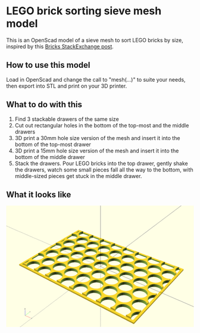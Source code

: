 # LEGO brick sorting sieve mesh model
This is an OpenScad model of a sieve mesh to sort LEGO bricks by size, inspired by this [Bricks StackExchange post](https://bricks.stackexchange.com/a/1652).

## How to use this model
Load in OpenScad and change the call to "mesh(...)" to suite your needs, then export into STL and print on your 3D printer.

## What to do with this
1. Find 3 stackable drawers of the same size
2. Cut out rectangular holes in the bottom of the top-most and the middle drawers
3. 3D print a 30mm hole size version of the mesh and insert it into the bottom of the top-most drawer
4. 3D print a 15mm hole size version of the mesh and insert it into the bottom of the middle drawer
5. Stack the drawers. Pour LEGO bricks into the top drawer, gently shake the drawers, watch some small pieces fall all the way to the bottom, with middle-sized pieces get stuck in the middle drawer.

## What it looks like
![image of the mesh](hex-mesh-30mm-holes.png)
